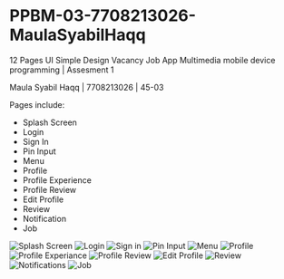 # PPBM-03-7708213026-MaulaSyabilHaqq
12 Pages UI Simple Design Vacancy Job App
Multimedia mobile device programming | Assesment 1

Maula Syabil Haqq | 7708213026 | 45-03

Pages include:

- Splash Screen
- Login
- Sign In
- Pin Input
- Menu
- Profile
- Profile Experience
- Profile Review
- Edit Profile
- Review
- Notification
- Job

![Splash Screen](https://cdn.discordapp.com/attachments/1094717690876285028/1165714845841244190/Screenshot_2023-10-23-01-12-28-02.jpg)
![Login](https://cdn.discordapp.com/attachments/1094717690876285028/1165714845476323338/Screenshot_2023-10-23-01-12-34-05.jpg)
![Sign in](https://cdn.discordapp.com/attachments/1094717690876285028/1165714829189853214/Screenshot_2023-10-23-01-12-39-97.jpg)
![Pin Input](https://cdn.discordapp.com/attachments/1094717690876285028/1165714828921409616/Screenshot_2023-10-23-01-12-45-93.jpg)
![Menu](https://cdn.discordapp.com/attachments/1094717690876285028/1165714828682346617/Screenshot_2023-10-23-01-12-52-34.jpg)
![Profile](https://cdn.discordapp.com/attachments/1094717690876285028/1165714827600212148/Screenshot_2023-10-23-01-13-18-68.jpg)
![Profile Experiance](https://cdn.discordapp.com/attachments/1094717690876285028/1165714827361128565/Screenshot_2023-10-23-01-13-22-22.jpg)
![Profile Review](https://cdn.discordapp.com/attachments/1094717690876285028/1165714827105288202/Screenshot_2023-10-23-01-13-25-04.jpg)
![Edit Profile](https://cdn.discordapp.com/attachments/1094717690876285028/1165714826824265859/Screenshot_2023-10-23-01-13-36-87.jpg)
![Review](https://cdn.discordapp.com/attachments/1094717690876285028/1165714827105288202/Screenshot_2023-10-23-01-13-25-04.jpg)
![Notifications](https://cdn.discordapp.com/attachments/1094717690876285028/1165714828187406388/Screenshot_2023-10-23-01-13-07-02.jpg)
![Job](https://cdn.discordapp.com/attachments/1094717690876285028/1165714827948343358/Screenshot_2023-10-23-01-13-12-04.jpg)
